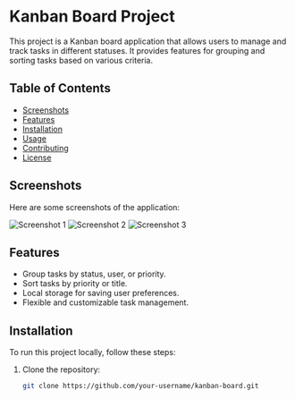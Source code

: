 # Kanban Board Project

This project is a Kanban board application that allows users to manage and track tasks in different statuses. It provides features for grouping and sorting tasks based on various criteria.

## Table of Contents
- [Screenshots](#screenshots)
- [Features](#features)
- [Installation](#installation)
- [Usage](#usage)
- [Contributing](#contributing)
- [License](#license)

## Screenshots

Here are some screenshots of the application:

![Screenshot 1](https://drive.google.com/file/d/1syFzeVUdEijgpvcAaiiMFrMRUAPJw4b-/view?usp=drive_link)
![Screenshot 2](image_link_2)
![Screenshot 3](image_link_3)

## Features

- Group tasks by status, user, or priority.
- Sort tasks by priority or title.
- Local storage for saving user preferences.
- Flexible and customizable task management.

## Installation

To run this project locally, follow these steps:

1. Clone the repository:
   ```bash
   git clone https://github.com/your-username/kanban-board.git
